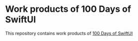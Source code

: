 # Work products of 100 Days of SwiftUI

This repository contains work products of [100 Days of SwiftUI](https://www.hackingwithswift.com/100/swiftui)